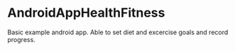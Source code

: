 # AndroidAppHealthFitness

Basic example android app. Able to set diet and excercise goals and record progress.
